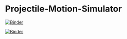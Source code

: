 # Projectile-Motion-Simulator
[![Binder](https://mybinder.org/badge_logo.svg)](https://mybinder.org/v2/gh/dskmgmt/Projectile-Motion-Simulator/HEAD)


[![Binder](https://mybinder.org/badge_logo.svg)](https://mybinder.org/v2/gh/dskmgmt/Projectile-Motion-Simulator/HEAD?urlpath=https%3A%2F%2Fgithub.com%2Fdskmgmt%2FProjectile-Motion-Simulator%2Fblob%2Fmaster%2Fbinder%2FProjectileMotionSim.ipynb)
